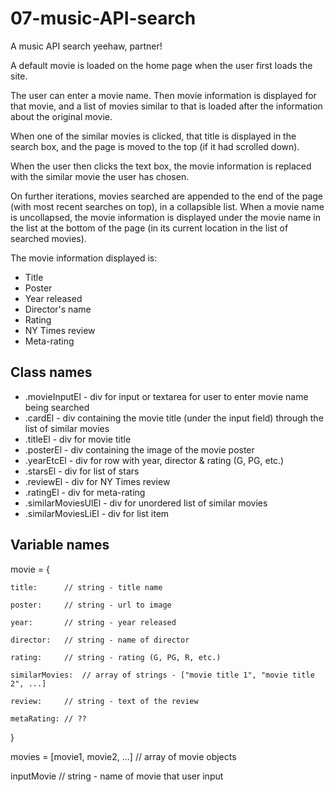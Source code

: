 # 07-music-API-search
A music API search
yeehaw, partner!


A default movie is loaded on the home page when the user first loads the site.

The user can enter a movie name.  Then movie information is displayed for that movie, 
and a list of movies similar to that is loaded after the information about the original movie.

When one of the similar movies is clicked, that title is displayed in the search box, 
and the page is moved to the top (if it had scrolled down).

When the user then clicks the text box, the movie information is replaced with the similar movie the user has chosen.

On further iterations, movies searched are appended to the end of the page (with most recent searches on top), 
in a collapsible list.  When a movie name is uncollapsed, the movie information is displayed under the movie name in the list at the bottom of the page (in its current location in the list of searched movies).

The movie information displayed is:
- Title
- Poster
- Year released
- Director's name
- Rating
- NY Times review
- Meta-rating
  


## Class names
* .movieInputEl - div for input or textarea for user to enter movie name being searched
* .cardEl - div containing the movie title (under the input field) through the list of similar movies
* .titleEl - div for movie title
* .posterEl - div containing the image of the movie poster
* .yearEtcEl - div for row with year, director & rating (G, PG, etc.)
* .starsEl - div for list of stars
* .reviewEl - div for NY Times review
* .ratingEl - div for meta-rating
* .similarMoviesUlEl - div for unordered list of similar movies
* .similarMoviesLiEl - div for list item



## Variable names
movie = {

    title:      // string - title name 
    
    poster:     // string - url to image
    
    year:       // string - year released
    
    director:   // string - name of director
    
    rating:     // string - rating (G, PG, R, etc.)
    
    similarMovies:  // array of strings - ["movie title 1", "movie title 2", ...]
    
    review:     // string - text of the review
    
    metaRating: // ??
    
}

movies = [movie1, movie2, ...]  // array of movie objects

inputMovie                      // string - name of movie that user input
